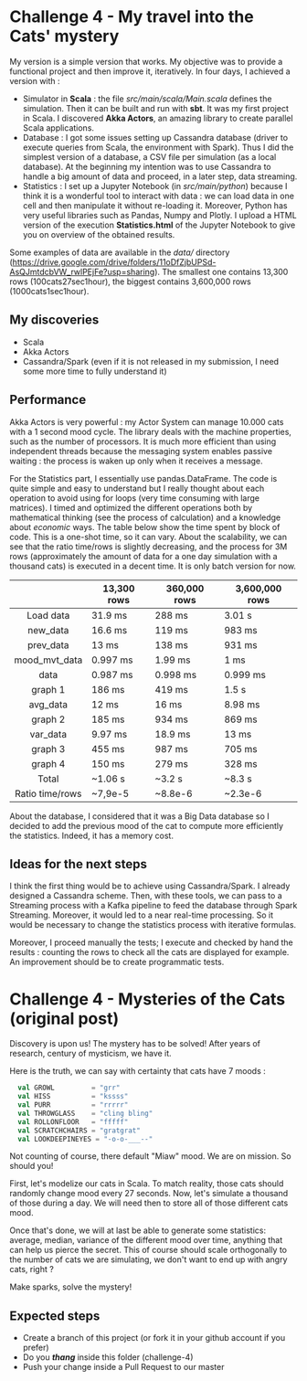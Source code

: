 # Challenge 4 - My travel into the Cats' mystery
My version is a simple version that works. My objective was to provide a functional project and then improve it, iteratively.
In four days, I achieved a version with :
+ Simulator in **Scala** : the file *src/main/scala/Main.scala* defines the simulation. Then it can be built and run 
with **sbt**. It was my first project in Scala. I discovered **Akka Actors**, an amazing library to create parallel Scala
applications.
+ Database : I got some issues setting up Cassandra database (driver to execute queries from Scala, the environment 
with Spark). Thus I did the simplest version of a database, a CSV file per simulation (as a local database). At the beginning
my intention was to use Cassandra to handle a big amount of data and proceed, in a later step, data streaming.
+ Statistics : I set up a Jupyter Notebook (in *src/main/python*) because I think it is a wonderful tool to interact with
data : we can load data in one cell and then manipulate it without re-loading it. Moreover, Python has very useful libraries
such as Pandas, Numpy and Plotly. I upload a HTML version of the execution **Statistics.html** of the Jupyter Notebook to
give you on overview of the obtained results.

Some examples of data are available in the *data/* directory (https://drive.google.com/drive/folders/11oDfZjbUPSd-AsQJmtdcbVW_rwlPEjFe?usp=sharing). The smallest one contains 13,300 rows (100cats27sec1hour),
the biggest contains 3,600,000 rows (1000cats1sec1hour).

My discoveries
--------------
+ Scala
+ Akka Actors
+ Cassandra/Spark (even if it is not released in my submission, I need some more time to fully understand it)

Performance
-----------
Akka Actors is very powerful : my Actor System can manage 10.000 cats with a 1 second mood cycle. The library deals with
the machine properties, such as the number of processors. It is much more efficient than using independent threads because
the messaging system enables passive waiting : the process is waken up only when it receives a message.

For the Statistics part, I essentially use pandas.DataFrame. The code is quite simple and easy to understand but I really
thought about each operation to avoid using for loops (very time consuming with large matrices). I timed and optimized the
different operations both by mathematical thinking (see the process of calculation) and a knowledge about *economic* ways.
The table below show the time spent by block of code. This is a one-shot time, so it can vary. About the scalability,
we can see that the ratio time/rows is slightly decreasing, and the process for 3M rows (approximately the amount of data
for a one day simulation with a thousand cats) is executed in a decent time. It is only batch version for now.

|                 | 13,300 rows | 360,000 rows | 3,600,000 rows |
|:---------------:|-------------|--------------|----------------|
| Load data       | 31.9 ms     | 288 ms       | 3.01 s         |
| new_data        | 16.6 ms     | 119 ms       | 983 ms         |
| prev_data       | 13 ms       | 138 ms       | 931 ms         |
| mood_mvt_data   | 0.997 ms    | 1.99 ms      | 1 ms           |
| data            | 0.987 ms    | 0.998 ms     | 0.999 ms       |
| graph 1         | 186 ms      | 419 ms       | 1.5 s          |
| avg_data        | 12 ms       | 16 ms        | 8.98 ms        |
| graph 2         | 185 ms      | 934 ms       | 869 ms         |
| var_data        | 9.97 ms     | 18.9 ms      | 13 ms          |
| graph 3         | 455 ms      | 987 ms       | 705 ms         |
| graph 4         | 150 ms      | 279 ms       | 328 ms         |
| Total           | ~1.06 s     | ~3.2 s       | ~8.3 s         |
| Ratio time/rows | ~7,9e-5     | ~8.8e-6      | ~2.3e-6        |

About the database, I considered that it was a Big Data database so I decided to add the previous mood of the cat to
compute more efficiently the statistics. Indeed, it has a memory cost.

Ideas for the next steps
------------------------
I think the first thing would be to achieve using Cassandra/Spark. I already designed a Cassandra scheme. Then, with these
tools, we can pass to a Streaming process with a Kafka pipeline to feed the database through Spark Streaming. Moreover,
it would led to a near real-time processing. So it would be necessary to change the statistics process with iterative
formulas.

Moreover, I proceed manually the tests; I execute and checked by hand the results : counting the rows to check all the cats
are displayed for example. An improvement should be to create programmatic tests.

# Challenge 4 - Mysteries of the Cats (original post)
Discovery is upon us! The mystery has to be solved! 
After years of research, century of mysticism, we have it.

Here is the truth, we can say with certainty that cats have 7 moods :
```scala
  val GROWL         = "grr"
  val HISS          = "kssss"
  val PURR          = "rrrrr"
  val THROWGLASS    = "cling bling"
  val ROLLONFLOOR   = "fffff"
  val SCRATCHCHAIRS = "gratgrat"
  val LOOKDEEPINEYES = "-o-o-___--"
``` 
Not counting of course, there default "Miaw" mood.
We are on mission. So should you!

First, let's modelize our cats in Scala.
To match reality, those cats should randomly change mood every 27 seconds.
Now, let's simulate a thousand of those during a day.
We will need then to store all of those different cats mood.

Once that's done, we will at last be able to generate some statistics: average, median, variance of the different mood 
over time, anything that can help us pierce the secret.
This of course should scale orthogonally to the number of cats we are simulating, we don't want to end up with angry 
cats, right ?

Make sparks, solve the mystery!


## Expected steps
+ Create a branch of this project (or fork it in your github account if you prefer)
+ Do you **_thang_** inside this folder (challenge-4)
+ Push your change inside a Pull Request to our master